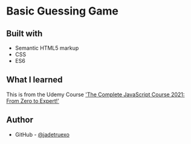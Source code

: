 # Basic Guessing Game

## Built with

- Semantic HTML5 markup
- CSS
- ES6

## What I learned

This is from the Udemy Course ['The Complete JavaScript Course 2021: From Zero to Expert!'](https://www.udemy.com/course/the-complete-javascript-course) 

## Author

- GitHub - [@jadetruexo](https://github.com/jadetruexo/)
